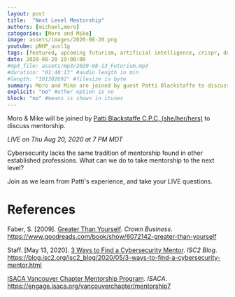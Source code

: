 ```yaml
---
layout: post
title:  "Next Level Mentorship"
authors: [michael,moro]
categories: [Moro and Mike]
image: assets/images/2020-08-20.png
youtube: pNHP_uusl1g
tags: [featured, upcoming futurism, artificial intelligence, crispr, decision intelligence, self-driving cars, machine learning, blockchain]
date: 2020-08-20 19:00:00
#mp3_file: assets/mp3/2020-08-13_Futurism.mp3
#duration: "01:48:13" #audio length in min
#length: "101302692" #filesize in byte
summary: Moro and Mike are joined by guest Patti Blackstaffe to discuss how to take mentorship to the next level in your career.
explicit: "no" #other option is no
block: "no" #means is shown in itunes
---
```


Moro & Mike will be joined by [Patti Blackstaffe C.P.C, (she/her/hers)](https://www.linkedin.com/in/pattiblackstaffe/) to discuss mentorship.

*LIVE on Thu Aug 20, 2020 at 7 PM MDT*

Cybersecurity lacks the same tradition of mentorship found in other established professions. What can we do to take mentorship to the next level?

Join as we learn from Patti's experience, and take your LIVE questions.

# References

Faber, S. \[2009\]. [Greater Than Yourself](https://www.goodreads.com/book/show/6072142-greater-than-yourself). *Crown Business*. <https://www.goodreads.com/book/show/6072142-greater-than-yourself>

Staff. \[May 13, 2020\]. [3 Ways to Find a Cybersecurity Mentor](https://blog.isc2.org/isc2_blog/2020/05/3-ways-to-find-a-cybersecurity-mentor.html). *ISC2 Blog*. <https://blog.isc2.org/isc2_blog/2020/05/3-ways-to-find-a-cybersecurity-mentor.html>

[ISACA Vancouver Chapter Mentorship Program](https://engage.isaca.org/vancouverchapter/mentorship7). *ISACA*. <https://engage.isaca.org/vancouverchapter/mentorship7>
